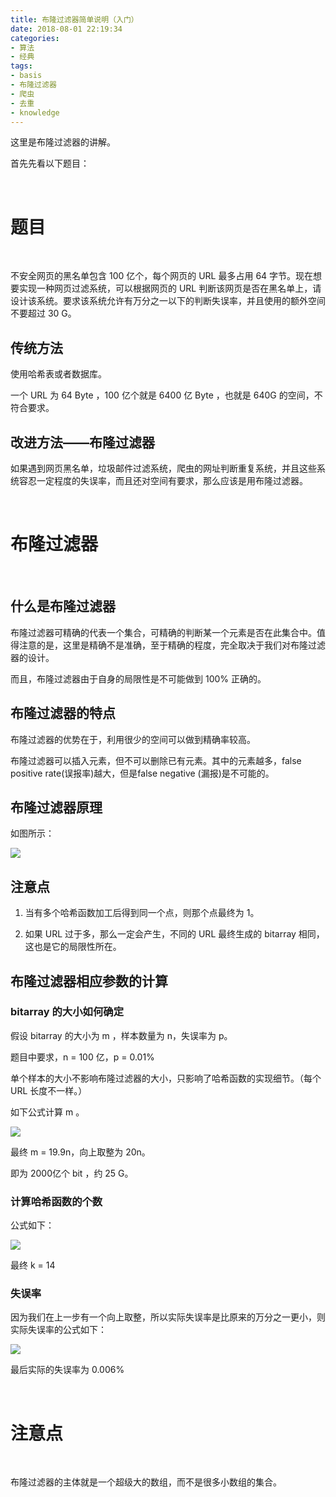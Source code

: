 ```yaml
---
title: 布隆过滤器简单说明（入门）
date: 2018-08-01 22:19:34
categories:
- 算法
- 经典
tags:
- basis
- 布隆过滤器
- 爬虫
- 去重
- knowledge
---
```

这里是布隆过滤器的讲解。

<!-- more -->

首先先看以下题目：

<br/>

# 题目

<br/>

不安全网页的黑名单包含 100 亿个，每个网页的 URL 最多占用 64 字节。现在想要实现一种网页过滤系统，可以根据网页的 URL 判断该网页是否在黑名单上，请设计该系统。要求该系统允许有万分之一以下的判断失误率，并且使用的额外空间不要超过 30 G。

## 传统方法

使用哈希表或者数据库。

一个 URL 为 64 Byte ，100 亿个就是 6400 亿 Byte ，也就是 640G 的空间，不符合要求。

## 改进方法——布隆过滤器

如果遇到网页黑名单，垃圾邮件过滤系统，爬虫的网址判断重复系统，并且这些系统容忍一定程度的失误率，而且还对空间有要求，那么应该是用布隆过滤器。

<br/>

# 布隆过滤器

<br/>

## 什么是布隆过滤器

布隆过滤器可精确的代表一个集合，可精确的判断某一个元素是否在此集合中。值得注意的是，这里是精确不是准确，至于精确的程度，完全取决于我们对布隆过滤器的设计。

而且，布隆过滤器由于自身的局限性是不可能做到 100% 正确的。

## 布隆过滤器的特点

布隆过滤器的优势在于，利用很少的空间可以做到精确率较高。

布隆过滤器可以插入元素，但不可以删除已有元素。其中的元素越多，false positive rate(误报率)越大，但是false negative (漏报)是不可能的。

## 布隆过滤器原理

如图所示：

![](/images/basis/3_0.jpg)

## 注意点

1. 当有多个哈希函数加工后得到同一个点，则那个点最终为 1。

2. 如果 URL 过于多，那么一定会产生，不同的 URL 最终生成的 bitarray 相同，这也是它的局限性所在。

## 布隆过滤器相应参数的计算

### bitarray 的大小如何确定

假设 bitarray 的大小为 m ，样本数量为 n，失误率为 p。

题目中要求，n = 100 亿，p = 0.01%

单个样本的大小不影响布隆过滤器的大小，只影响了哈希函数的实现细节。（每个 URL 长度不一样。）

如下公式计算 m 。

![](/images/basis/3_1.JPG)

最终 m = 19.9n，向上取整为 20n。

即为 2000亿个 bit ，约 25 G。

### 计算哈希函数的个数

公式如下：

![](/images/basis/3_2.JPG)

最终 k = 14

### 失误率

因为我们在上一步有一个向上取整，所以实际失误率是比原来的万分之一更小，则实际失误率的公式如下：

![](/images/basis/3_3.JPG)

最后实际的失误率为 0.006%

<br/>

# 注意点

<br/>

布隆过滤器的主体就是一个超级大的数组，而不是很多小数组的集合。





